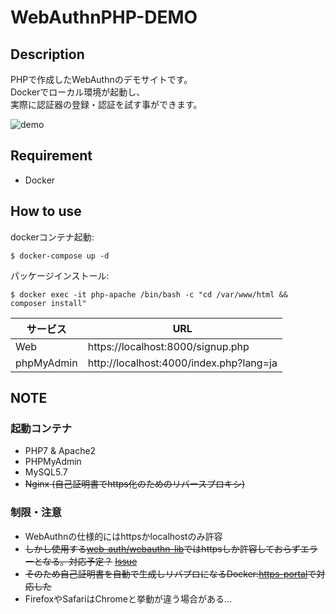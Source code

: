 # WebAuthnPHP-DEMO

## Description

PHPで作成したWebAuthnのデモサイトです。  
Dockerでローカル環境が起動し、  
実際に認証器の登録・認証を試す事ができます。

![demo](https://user-images.githubusercontent.com/11142740/81426000-87a24480-9193-11ea-9b55-a71d9866cc8b.gif)

## Requirement

* Docker

## How to use

dockerコンテナ起動:  
```
$ docker-compose up -d
```

パッケージインストール:
```
$ docker exec -it php-apache /bin/bash -c "cd /var/www/html && composer install"
```


|  サービス  |  URL  |
| ---- | ---- |
|  Web  |  https://localhost:8000/signup.php  |
|  phpMyAdmin  |  http://localhost:4000/index.php?lang=ja  |


## NOTE

###  起動コンテナ

* PHP7 & Apache2
* PHPMyAdmin
* MySQL5.7
* ~~Nginx (自己証明書でhttps化のためのリバースプロキシ)~~

### 制限・注意
* WebAuthnの仕様的にはhttpsかlocalhostのみ許容  
* ~~しかし使用する~~[~~web-auth/webauthn-lib~~](https://github.com/web-auth/webauthn-framework/)~~ではhttpsしか許容しておらずエラーとなる。対応予定？~~ [~~Issue~~](https://github.com/web-auth/webauthn-framework/issues/125)  
* ~~そのため自己証明書を自動で生成しリバプロになるDocker:~~[~~https-portal~~](https://github.com/SteveLTN/https-portal)~~で対応した~~  
* FirefoxやSafariはChromeと挙動が違う場合がある…